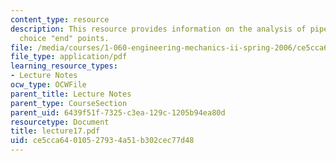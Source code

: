 ```yaml
---
content_type: resource
description: This resource provides information on the analysis of pipe flow, and
  choice "end" points.
file: /media/courses/1-060-engineering-mechanics-ii-spring-2006/ce5cca64010527934a51b302cec77d48_lecture17.pdf
file_type: application/pdf
learning_resource_types:
- Lecture Notes
ocw_type: OCWFile
parent_title: Lecture Notes
parent_type: CourseSection
parent_uid: 6439f51f-7325-c3ea-129c-1205b94ea80d
resourcetype: Document
title: lecture17.pdf
uid: ce5cca64-0105-2793-4a51-b302cec77d48
---
```

